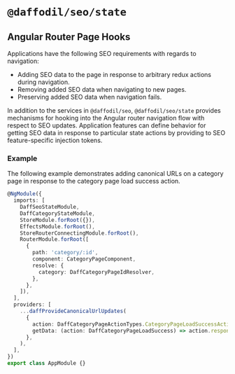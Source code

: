 # `@daffodil/seo/state`

## Angular Router Page Hooks

Applications have the following SEO requirements with regards to navigation:
- Adding SEO data to the page in response to arbitrary redux actions during navigation.
- Removing added SEO data when navigating to new pages.
- Preserving added SEO data when navigation fails.

In addition to the services in `@daffodil/seo`, `@daffodil/seo/state` provides mechanisms for hooking into the Angular router navigation flow with respect to SEO updates. Application features can define behavior for getting SEO data in response to particular state actions by providing to SEO feature-specific injection tokens.

### Example

The following example demonstrates adding canonical URLs on a category page in response to the category page load success action.

```ts
@NgModule({
  imports: [
    DaffSeoStateModule,
    DaffCategoryStateModule,
    StoreModule.forRoot({}),
    EffectsModule.forRoot(),
    StoreRouterConnectingModule.forRoot(),
    RouterModule.forRoot([
      {
        path: 'category/:id',
        component: CategoryPageComponent,
        resolve: {
          category: DaffCategoryPageIdResolver,
        },
      },
    ]),
  ],
  providers: [
    ...daffProvideCanonicalUrlUpdates(
      {
        action: DaffCategoryPageActionTypes.CategoryPageLoadSuccessAction,
        getData: (action: DaffCategoryPageLoadSuccess) => action.response.category.url,
      },
    ),
  ],
})
export class AppModule {}
```
